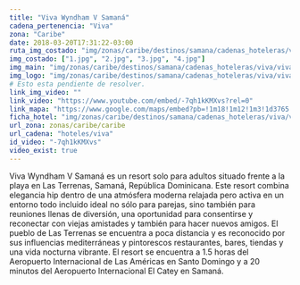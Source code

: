 ```yaml
---
title: "Viva Wyndham V Samaná"
cadena_pertenencia: "Viva"
zona: "Caribe"
date: 2018-03-20T17:31:22-03:00
ruta_img_costado: "img/zonas/caribe/destinos/samana/cadenas_hoteleras/viva/viva_samana/imagenes_hotel/"
img_costado: ["1.jpg", "2.jpg", "3.jpg", "4.jpg"]
img_main: "img/zonas/caribe/destinos/samana/cadenas_hoteleras/viva/viva_samana/viva_v_samana.jpg"
img_logo: "img/zonas/caribe/destinos/samana/cadenas_hoteleras/viva/viva_samana/logo_hotel/logo_viva_samana.jpg"
# Esto esta pendiente de resolver.
link_img_video: ""
link_video: "https://www.youtube.com/embed/-7qh1kKMXvs?rel=0"
link_mapa: "https://www.google.com/maps/embed?pb=!1m18!1m12!1m3!1d3765.58452296697!2d-69.58305568509545!3d19.30042598695947!2m3!1f0!2f0!3f0!3m2!1i1024!2i768!4f13.1!3m3!1m2!1s0x8eaef98ec480628d%3A0xd3c6557098190ffc!2sViva+Wyndham+V+Samana!5e0!3m2!1ses!2scl!4v1521639725059"
ficha_hotel: "img/zonas/caribe/destinos/samana/cadenas_hoteleras/viva/viva_samana/viva_v_samana.pdf"
url_zona: zonas/caribe/caribe
url_cadena: "hoteles/viva"
id_video: "-7qh1kKMXvs"
video_exist: true
---
```

Viva Wyndham V Samaná es un resort solo para adultos situado frente a la playa en Las Terrenas, Samaná, República Dominicana. Este resort combina elegancia hip dentro de una atmósfera moderna relajada pero activa en un entorno todo incluido ideal no sólo para parejas, sino también para reuniones llenas de diversión, una oportunidad para consentirse y reconectar con viejas amistades y también para hacer nuevos amigos. El pueblo de Las Terrenas se encuentra a poca distancia y es reconocido por sus influencias mediterráneas y pintorescos restaurantes, bares, tiendas y una vida nocturna vibrante. El resort se encuentra a 1.5 horas del Aeropuerto Internacional de Las Américas en Santo Domingo y a 20 minutos del Aeropuerto Internacional El Catey en Samaná.
